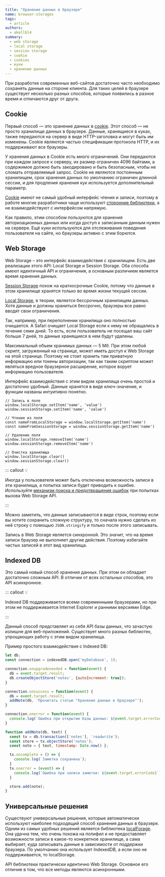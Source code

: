 ```yaml
---
title: "Хранение данных в браузере"
name: browser-storages
tags:
  - article
authors:
  - akellbl4
summary:
  - web storage
  - local storage
  - session storage
  - cookie
  - cookies
  - куки
  - хранение данных
---
```


При разработке современных веб-сайтов достаточно часто необходимо сохранять данные на стороне клиента. Для таких целей в браузере существует несколько разных способов, которые появились в разное время и отличаются друг от друга.

## Cookie

Первый способ — это хранение данных в [cookie](/js/cookie/). Этот способ — не просто хранилище данных в браузере. Данные, хранящиеся в куках, также передаются на сервер в виде HTTP-заголовка и могут быть им изменены. Cookie являются частью спецификации протокола HTTP, и их поддерживают все браузеры.

У хранения данных в Cookie есть много ограничений. Они передаются при каждом запросе к серверу, их размер ограничен 4096 байтами, а содержимое должно быть закодировано и быть безопасным, чтобы не сломать отправляемый запрос. Cookie не являются постоянным хранилищем, срок хранения данных по умолчанию ограничен длинной сессии, и для продления хранения кук используется дополнительный параметр.

[Cookie](/js/cookie/) имеют не самый удобный интерфейс чтения и записи, поэтому в работе многие разработчики чаще используют [сторонние библиотеки](/js/cookie/#practice), а не взаимодействуют с интерфейсом напрямую.

Как правило, этим способом пользуются для хранения авторизационных данных или когда доступ к записанным данным нужен на сервере. Ещё куки используются для отслеживания поведения пользователя на сайте, но браузеры активно с этим борются.

## Web Storage

Web Storage – это интерфейс взаимодействия с хранилищем. Есть две реализации этого API: Local Storage и Session Storage. Оба способа имеют идентичный API и ограничения, а основным различием является время хранения данных.

[Session Storage](/js/session-storage/) похож на краткосрочные Cookie, потому что данные в этом хранилище хранятся только во время жизни текущей сессии.

[Local Storage](/js/local-storage), в теории, является бессрочным хранилищем данных. Хотя данные и должны храниться бессрочно, браузеры все равно вводят свои ограничения.

Так, например, при переполнении хранилища оно полностью очищается. А Safari очищает Local Storage если к нему не обращались в течение семи дней. То есть, если пользователь не посещал ваш сайт больше 7 дней, то данные хранящиеся в нем будут удалены.

Максимальный объем хранимых данных — 5 Мб. При этом любой скрипт, загруженный на странице, может иметь доступ к Web Storage на этой странице. Поэтому не стоит хранить там приватную информацию или токены авторизации, так как таким скриптом может являться вредное браузерное расширение, которое ворует информацию пользователя.

Интерфейс взаимодействия с этим видом хранилища очень простой и достаточно удобный. Данные хранятся в виде ключ-значение, и функции названы интуитивно понятно.

```
// Запись в поле
window.localStorage.setItem('name', 'value')
window.sessionStorage.setItem('name', 'value')

// Чтение из поля
const nameFromLocalStorage = window.localStorage.getItem('name')
const nameFromSessionStorage = window.sessionStorage.getItem('name')

// Удаление поля
window.localStorage.removeItem('name')
window.sessionStorage.removeItem('name')

// Очистка хранилища
window.localStorage.clear()
window.sessionStorage.clear()
```

::: callout 💡

Иногда у пользователя может быть отключена возможность записи в эти хранилища, а попытка записи будет приводить к ошибке. Используйте [механизм поиска и предотвращения ошибок](/js/local-storage/#в-работе) при попытках вызова Web Storage API.

:::

Можно заметить, что данные записываются в виде строк, поэтому если вы хотите сохранить сложную структуру, то сначала нужно сделать из неё строку с помощью `JSON.stringify` и только после этого записывать.

Запись в Web Storage является синхронной. Это значит, что на время записи браузер не выполняет другие действия. Поэтому избегайте частых записей в этот вид хранилища.

## Indexed DB

Это самый новый способ хранения данных. При этом он обладает достаточно сложным API. В отличии от всех остальных способов, это API асинхронное.

::: callout 💡

Indexed DB поддерживается всеми современными браузерами, но при этом не поддерживается Internet Explorer и ранними версиями Edge.

:::

Данный способ представляет из себя API базы данных, что зачастую излишне для веб-приложений. Существует много разных библиотек, упрощающих работу с этим видом хранилища.

Пример простого взаимодействия с Indexed DB:

```js
let db;
const connection = indexedDB.open('myDatabase', 1);

connection.onupgradeneeded = function(event) {
  db = event.target.result;
  db.createObjectStore('notes', {autoIncrement: true});
}

connection.onsuccess = function(event) {
  db = event.target.result;
  addNote(db, 'Прочитать статью "Хранение данных в браузере"');
}

connection.onerror = function(event) {
  console.log(`Ошибка при открытии базы данных: ${event.target.errorCode}`);
}

function addNote(db, text) {
  const tx = db.transaction(['notes'], 'readwrite');
  const store = tx.objectStore('notes');
  const note = { text, timestamp: Date.now() };

  tx.oncomplete = () => {
    console.log(`Заметка сохранена`);
  }
  tx.onerror = (event) => {
    console.log(`Ошибка при записи заметки: ${event.target.errorCode}`);
  }

  store.add(note);
}

```

## Универсальные решения

Существуют универсальные решения, которые автоматически используют наиболее подходящий способ хранения данных в браузере. Одним из самых удобных решений является библиотека [localForage](https://localforage.github.io/localForage/). Она удачна тем, что очень похожа на полифил и не предоставляет возможности записи в какое-то конкретное хранилище, а сама выбирает, куда записывать данные в зависимости от поддержки браузера. По умолчанию она использует IndexedDB, а если оно не поддерживается, то localStorage.

API библиотеки практически идентично Web Storage. Основное его отличие в том, что все методы являются асинхронными.
